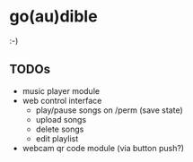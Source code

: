 # go(au)dible

:-)

## TODOs

* music player module
* web control interface
  * play/pause songs on /perm (save state)
  * upload songs
  * delete songs
  * edit playlist
* webcam qr code module (via button push?)
